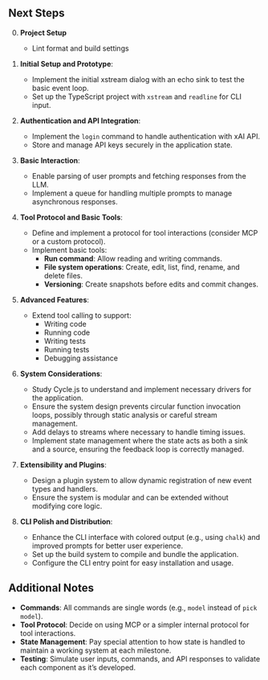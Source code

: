 ## Next Steps

0. **Project Setup**
   - Lint format and build settings

1. **Initial Setup and Prototype**:
   - Implement the initial xstream dialog with an echo sink to test the basic event loop.
   - Set up the TypeScript project with `xstream` and `readline` for CLI input.

2. **Authentication and API Integration**:
   - Implement the `login` command to handle authentication with xAI API.
   - Store and manage API keys securely in the application state.

3. **Basic Interaction**:
   - Enable parsing of user prompts and fetching responses from the LLM.
   - Implement a queue for handling multiple prompts to manage asynchronous responses.

4. **Tool Protocol and Basic Tools**:
   - Define and implement a protocol for tool interactions (consider MCP or a custom protocol).
   - Implement basic tools:
     - **Run command**: Allow reading and writing commands.
     - **File system operations**: Create, edit, list, find, rename, and delete files.
     - **Versioning**: Create snapshots before edits and commit changes.

5. **Advanced Features**:
   - Extend tool calling to support:
     - Writing code
     - Running code
     - Writing tests
     - Running tests
     - Debugging assistance

6. **System Considerations**:
   - Study Cycle.js to understand and implement necessary drivers for the application.
   - Ensure the system design prevents circular function invocation loops, possibly through static analysis or careful stream management.
   - Add delays to streams where necessary to handle timing issues.
   - Implement state management where the state acts as both a sink and a source, ensuring the feedback loop is correctly managed.

7. **Extensibility and Plugins**:
   - Design a plugin system to allow dynamic registration of new event types and handlers.
   - Ensure the system is modular and can be extended without modifying core logic.

8. **CLI Polish and Distribution**:
   - Enhance the CLI interface with colored output (e.g., using `chalk`) and improved prompts for better user experience.
   - Set up the build system to compile and bundle the application.
   - Configure the CLI entry point for easy installation and usage.

## Additional Notes
- **Commands**: All commands are single words (e.g., `model` instead of `pick model`).
- **Tool Protocol**: Decide on using MCP or a simpler internal protocol for tool interactions.
- **State Management**: Pay special attention to how state is handled to maintain a working system at each milestone.
- **Testing**: Simulate user inputs, commands, and API responses to validate each component as it’s developed.